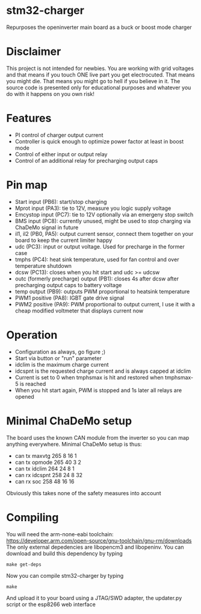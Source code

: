 # stm32-charger
Repurposes the openinverter main board as a buck or boost mode charger

# Disclaimer
This project is not intended for newbies. You are working with grid voltages and that means if you touch ONE live part you get electrocuted. That means you might die. That means you might go to hell if you believe in it. The source code is presented only for educational purposes and whatever you do with it happens on you own risk!

# Features
- PI control of charger output current
- Controller is quick enough to optimize power factor at least in boost mode
- Control of either input or output relay
- Control of an additional relay for precharging output caps

# Pin map
- Start input (PB6): start/stop charging
- Mprot input (PA3): tie to 12V, measure you logic supply voltage
- Emcystop input (PC7): tie to 12V optionally via an emergeny stop switch
- BMS input (PC8): currently unused, might be used to stop charging via ChaDeMo signal in future
- il1, il2 (PB0, PA5): output current sensor, connect them together on your board to keep the current limiter happy
- udc (PC3): input or output voltage. Used for precharge in the former case
- tmphs (PC4): heat sink temperature, used for fan control and over temperature shutdown
- dcsw (PC13): closes when you hit start and udc >= udcsw
- outc (formerly precharge) output (PB1): closes 4s after dcsw after precharging output caps to battery voltage
- temp output (PB9): outputs PWM proportional to heatsink temperature
- PWM1 positive (PA8): IGBT gate drive signal
- PWM2 positive (PA9): PWM proportional to output current, I use it with a cheap modified voltmeter that displays current now

# Operation
- Configuration as always, go figure ;)
- Start via button or "run" parameter
- idclim is the maximum charge current
- idcspnt is the requested charge current and is always capped at idclim
- Current is set to 0 when tmphsmax is hit and restored when tmphsmax-5 is reached
- When you hit start again, PWM is stopped and 1s later all relays are opened

# Minimal ChaDeMo setup
The board uses the known CAN module from the inverter so you can map anything everywhere. Minimal ChaDeMo setup is thus:
- can tx maxvtg 265 8 16 1
- can tx opmode 265 40 3 2
- can tx idclim 264 24 8 1
- can rx idcspnt 258 24 8 32
- can rx soc 258 48 16 16

Obviously this takes none of the safety measures into account

# Compiling
You will need the arm-none-eabi toolchain: https://developer.arm.com/open-source/gnu-toolchain/gnu-rm/downloads
The only external depedencies are libopencm3 and libopeninv. You can download and build this dependency by typing

`make get-deps`

Now you can compile stm32-charger by typing

`make`

And upload it to your board using a JTAG/SWD adapter, the updater.py script or the esp8266 web interface

